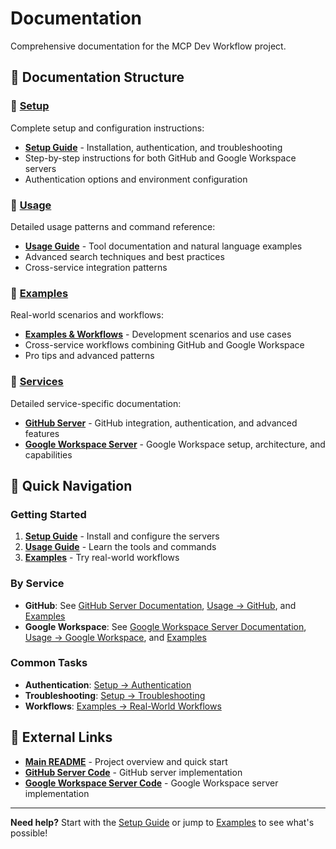 # Documentation

Comprehensive documentation for the MCP Dev Workflow project.

## 📁 Documentation Structure

### 🔧 [Setup](setup/)

Complete setup and configuration instructions:

- **[Setup Guide](setup/README.md)** - Installation, authentication, and troubleshooting
- Step-by-step instructions for both GitHub and Google Workspace servers
- Authentication options and environment configuration

### 📖 [Usage](usage/)

Detailed usage patterns and command reference:

- **[Usage Guide](usage/README.md)** - Tool documentation and natural language examples
- Advanced search techniques and best practices
- Cross-service integration patterns

### 🎯 [Examples](examples/)

Real-world scenarios and workflows:

- **[Examples & Workflows](examples/README.md)** - Development scenarios and use cases
- Cross-service workflows combining GitHub and Google Workspace
- Pro tips and advanced patterns

### 🔧 [Services](services/)

Detailed service-specific documentation:

- **[GitHub Server](services/github.md)** - GitHub integration, authentication, and advanced features
- **[Google Workspace Server](services/google-workspace.md)** - Google Workspace setup, architecture, and capabilities

## 🚀 Quick Navigation

### Getting Started

1. **[Setup Guide](setup/)** - Install and configure the servers
2. **[Usage Guide](usage/)** - Learn the tools and commands
3. **[Examples](examples/)** - Try real-world workflows

### By Service

- **GitHub**: See [GitHub Server Documentation](services/github.md), [Usage → GitHub](usage/README.md#github-usage), and [Examples](examples/README.md#github-examples)
- **Google Workspace**: See [Google Workspace Server Documentation](services/google-workspace.md), [Usage → Google Workspace](usage/README.md#google-workspace-usage), and [Examples](examples/README.md#google-workspace-examples)

### Common Tasks

- **Authentication**: [Setup → Authentication](setup/README.md#google-workspace-setup)
- **Troubleshooting**: [Setup → Troubleshooting](setup/README.md#troubleshooting)
- **Workflows**: [Examples → Real-World Workflows](examples/README.md#real-world-workflows)

## 🔗 External Links

- **[Main README](../README.md)** - Project overview and quick start
- **[GitHub Server Code](../servers/github/)** - GitHub server implementation
- **[Google Workspace Server Code](../servers/google-workspace/)** - Google Workspace server implementation

---

**Need help?** Start with the [Setup Guide](setup/) or jump to [Examples](examples/) to see what's possible!
